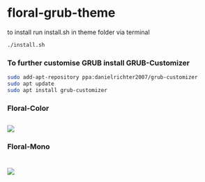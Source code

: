 # floral-grub-theme

to install run install.sh in theme folder via terminal

```bash
./install.sh
```

### To further customise GRUB install GRUB-Customizer

```bash
sudo add-apt-repository ppa:danielrichter2007/grub-customizer
sudo apt update
sudo apt install grub-customizer
```

### Floral-Color

![](https://github.com/abhishekmallav/GRUB-Themes/blob/main/preview-color.png)
---
### Floral-Mono

![](https://github.com/abhishekmallav/GRUB-Themes/blob/main/preview-mono.png)
=======

> > > > > > > 
